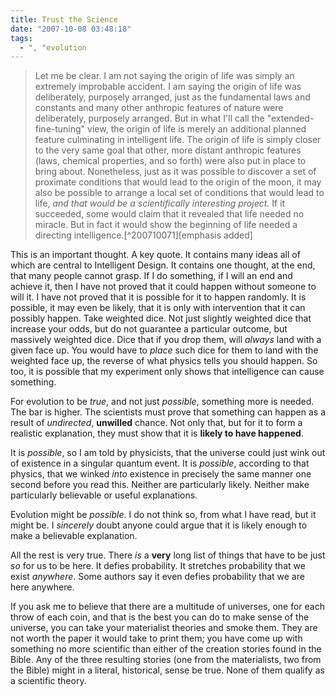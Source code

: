 ```yaml
---
title: Trust the Science
date: "2007-10-08 03:48:18"
tags:
  - ", "evolution
---
```

<blockquote markdown="1">Let me be clear.  I am not saying the origin of life was simply an extremely improbable accident.  I am saying the origin of life was deliberately, purposely arranged, just as the fundamental laws and constants and many other anthropic features of nature were deliberately, purposely arranged.  But in what I'll call the "extended-fine-tuning" view, the origin of life is merely an additional planned feature culminating in intelligent life.  The origin of life is simply closer to the very same goal that other, more distant anthropic features (laws, chemical properties, and so forth) were also put in place to bring about.  Nonetheless, just as it was possible to discover a set of proximate conditions that would lead to the origin of the moon, it may also be possible to arrange a local set of conditions that would lead to life, <i>and that would be a scientifically interesting project.</i>  If it succeeded, some would claim that it revealed that life needed no miracle.  But in fact it would show the beginning of life needed a directing intelligence.[^200710071][emphasis added]</blockquote>

This is an important thought.  A key quote.  It contains many ideas all of which are central to Intelligent Design.  It contains one thought, at the end, that many people cannot grasp.  If I do something, if I will an end and achieve it, then I have not proved that it could happen without someone to will it.  I have not proved that it is possible for it to happen randomly.  It is possible, it may even be likely, that it is only with intervention that it can possibly happen.  Take weighted dice.  Not just slightly weighted dice that increase your odds, but do not guarantee a particular outcome, but massively weighted dice.  Dice that if you drop them, will *always* land with a given face up.  You would have to *place* such dice for them to land with the weighted face up, the reverse of what physics tells you should happen.  So too, it is possible that my experiment only shows that intelligence can cause something.

For evolution to be *true*, and not just *possible*, something more is needed.  The bar is higher.   The scientists must prove that something can happen as a result of *undirected*, **unwilled** chance.  Not only that, but for it to form a realistic explanation, they must show that it is **likely to have happened**.

It is *possible*, so I am told by physicists, that the universe could just wink out of existence in a singular quantum event.  It is *possible*, according to that physics, that we winked *into* existence in precisely the same manner one second before you read this.  Neither are particularly likely.  Neither make particularly believable or useful explanations.  

Evolution might be *possible*.  I do not think so, from what I have read, but it might be.  I *sincerely* doubt anyone could argue that it is likely enough to make a believable explanation.  

All the rest is very true.  There *is* a **very** long list of things that have to be just *so* for us to be here.  It defies probability.  It stretches probability that we exist *anywhere*.  Some authors say it even defies probability that we are here anywhere.

If you ask me to believe that there are a multitude of universes, one for each throw of each coin, and that is the best you can do to make sense of the universe, you can take your materialist theories and smoke them.  They are not worth the paper it would take to print them; you have come up with something no more scientific than either of the creation stories found in the Bible.  Any of the three resulting stories (one from the materialists, two from the Bible) might in a literal, historical, sense be true.  None of them qualify as a scientific theory.  

[^200710071]: Dr. Michael J. Behe.  <i>The Edge of Evolution</i>  ISBN-13:978-0-7432-9620-5.  ISBN-10:0-7432-9620-6 Page 216.

